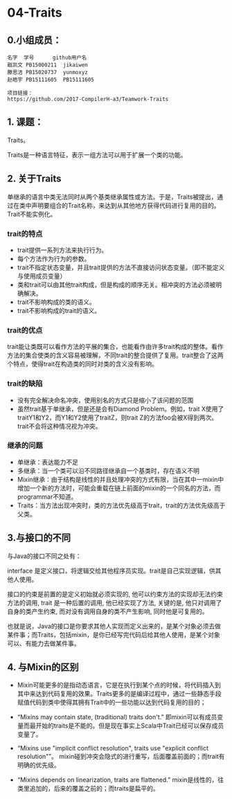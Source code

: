 04-Traits
===

## 0.小组成员：

```
名字	学号		github用户名
戢凯文	PB15000211	jikaiwen
滕思洁	PB15020737	yunmoxyz
赵皓宇	PB15111605	PB15111605

项目链接：
https://github.com/2017-CompilerH-a3/Teamwork-Traits
```

## 1. 课题：

Traits。

Traits是一种语言特征，表示一组方法可以用于扩展一个类的功能。


## 2. 关于Traits

单继承的语言中类无法同时从两个基类继承属性或方法。于是，Traits被提出，通过在类中声明要组合的Trait名称，来达到从其他地方获得代码进行复用的目的。Trait不能实例化。

### trait的特点

* trait提供一系列方法来执行行为。
* 每个方法作为行为的参数。
* trait不指定状态变量，并且trait提供的方法不直接访问状态变量。（即不能定义与使用成员变量）
* 类和trait可以由其他trait构成，但是构成的顺序无关。相冲突的方法必须被明确解决。
* trait不影响构成的类的语义。
* trait不影响构成的trait的语义。

### trait的优点

trait能让类既可以看作方法的平展的集合，也能看作由许多trait构成的整体。看作方法的集合使类的含义容易被理解，不同trait的整合提供了复用。trait整合了这两个特点，使得trait在构造类的同时对类的含义没有影响。


### trait的缺陷

* 没有完全解决命名冲突，使用别名的方式只是缩小了该问题的范围
* 虽然trait基于单继承，但是还是会有Diamond Problem。例如，trait X使用了traitY1和Y2，而Y1和Y2使用了traitZ，则trait Z的方法foo会被X得到两次。trait不会将这种情况视为冲突。


### 继承的问题

* 单继承：表达能力不足
* 多继承：当一个类可以沿不同路径继承自一个基类时，存在语义不明
* Mixin继承：由于结构是线性的并且处理冲突的方式有限，当在其中一mixin中增加一个新的方法时，可能会重载在链上前面的mixin的一个同名的方法，而programmar不知道。
* Traits：当方法出现冲突时，类的方法优先级高于trait，trait的方法优先级高于父类。


## 3.与接口的不同


与Java的接口不同之处有：

interface 是定义接口，将逻辑交给其他程序员实现。trait是自己实现逻辑，供其他人使用。

接口的约束是前置的是定义初始就必须实现的, 他可以约束方法的实现却无法约束方法的调用, trait 是一种后置的调用, 他已经实现了方法, 关键的是, 他只对调用了自身的类产生约束, 而对没有调用自身的类不产生影响, 同时他是可复用的。

也就是说，Java的接口是你要求其他人实现而定义出来的，是某个对象必须去做某件事；而Traits，包括mixin，是你已经写完代码后给其他人使用，是某个对象可以、有能力去做某件事。

## 4. 与Mixin的区别

* Mixin可能更多的是指动态语言，它是在执行到某个点的时候，将代码插入到其中来达到代码复用的效果。Traits更多的是编译过程中，通过一些静态手段赋值代码到类中使得其拥有Trait中的一些功能以达到代码复用的目的；

* “Mixins may contain state, (traditional) traits don't.” 即mixin可以有成员变量而最开始的traits是不能的。但是现在事实上Scala中Trait已经可以保存成员变量了。 

* “Mixins use "implicit conflict resolution", traits use "explicit conflict resolution"”。 mixin碰到冲突会隐式的进行重写，后面覆盖前面的；而trait有明确的优先级。

* “Mixins depends on linearization, traits are flattened.” mixin是线性的，往类里追加的，后来的覆盖之前的；而traits是扁平的。